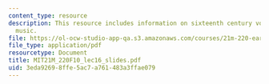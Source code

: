 ```yaml
---
content_type: resource
description: This resource includes information on sixteenth century vocal and instrumental
  music.
file: https://ol-ocw-studio-app-qa.s3.amazonaws.com/courses/21m-220-early-music-fall-2010/3eda92698ffe5ac7a761483a3ffae079_MIT21M_220F10_lec16_slides.pdf
file_type: application/pdf
resourcetype: Document
title: MIT21M_220F10_lec16_slides.pdf
uid: 3eda9269-8ffe-5ac7-a761-483a3ffae079
---
```

